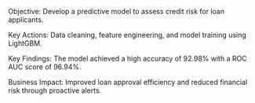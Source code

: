 Objective: Develop a predictive model to assess credit risk for loan applicants.


Key Actions: Data cleaning, feature engineering, and model training using LightGBM.


Key Findings: The model achieved a high accuracy of 92.98% with a ROC AUC score of 96.94%.


Business Impact: Improved loan approval efficiency and reduced financial risk through proactive alerts.
